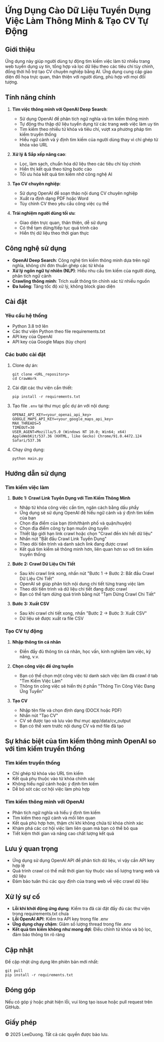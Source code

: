 # Ứng Dụng Cào Dữ Liệu Tuyển Dụng Việc Làm Thông Minh & Tạo CV Tự Động

## Giới thiệu

Ứng dụng này giúp người dùng tự động tìm kiếm việc làm từ nhiều trang web tuyển dụng uy tín, tổng hợp và lọc dữ liệu theo các tiêu chí tùy chỉnh, đồng thời hỗ trợ tạo CV chuyên nghiệp bằng AI. Ứng dụng cung cấp giao diện đồ họa trực quan, thân thiện với người dùng, phù hợp với mọi đối tượng.

## Tính năng chính

1. **Tìm việc thông minh với OpenAI Deep Search**:
   - Sử dụng OpenAI để phân tích ngữ nghĩa và tìm kiếm thông minh
   - Tự động thu thập dữ liệu tuyển dụng từ các trang web việc làm uy tín
   - Tìm kiếm theo nhiều từ khóa và tiêu chí, vượt xa phương pháp tìm kiếm truyền thống
   - Hiểu ngữ cảnh và ý định tìm kiếm của người dùng thay vì chỉ ghép từ khóa vào URL

2. **Xử lý & Sắp xếp nâng cao**:
   - Lọc, làm sạch, chuẩn hóa dữ liệu theo các tiêu chí tùy chỉnh
   - Hiển thị kết quả theo từng bước cào
   - Tối ưu hóa kết quả tìm kiếm nhờ công nghệ AI

3. **Tạo CV chuyên nghiệp**:
   - Sử dụng OpenAI để soạn thảo nội dung CV chuyên nghiệp
   - Xuất ra định dạng PDF hoặc Word
   - Tùy chỉnh CV theo yêu cầu công việc cụ thể

4. **Trải nghiệm người dùng tối ưu**:
   - Giao diện trực quan, thân thiện, dễ sử dụng
   - Có thể tạm dừng/tiếp tục quá trình cào
   - Hiển thị dữ liệu theo thời gian thực

## Công nghệ sử dụng

- **OpenAI Deep Search**: Công nghệ tìm kiếm thông minh dựa trên ngữ nghĩa, không chỉ đơn thuần ghép các từ khóa
- **Xử lý ngôn ngữ tự nhiên (NLP)**: Hiểu nhu cầu tìm kiếm của người dùng, phân tích ngữ cảnh
- **Crawling thông minh**: Trích xuất thông tin chính xác từ nhiều nguồn
- **Đa luồng**: Tăng tốc độ xử lý, không block giao diện

## Cài đặt

### Yêu cầu hệ thống

- Python 3.8 trở lên
- Các thư viện Python theo file requirements.txt
- API key của OpenAI
- API key của Google Maps (tùy chọn)

### Các bước cài đặt

1. Clone dự án:
   ```
   git clone <URL_repository>
   cd CrawWork
   ```

2. Cài đặt các thư viện cần thiết:
   ```
   pip install -r requirements.txt
   ```

3. Tạo file `.env` tại thư mục gốc dự án với nội dung:
   ```
   OPENAI_API_KEY=<your_openai_api_key>
   GOOGLE_MAPS_API_KEY=<your_google_maps_api_key>
   MAX_THREADS=5
   TIMEOUT=30
   USER_AGENT=Mozilla/5.0 (Windows NT 10.0; Win64; x64) AppleWebKit/537.36 (KHTML, like Gecko) Chrome/91.0.4472.124 Safari/537.36
   ```

4. Chạy ứng dụng:
   ```
   python main.py
   ```

## Hướng dẫn sử dụng

### Tìm kiếm việc làm

1. **Bước 1: Crawl Link Tuyển Dụng với Tìm Kiếm Thông Minh**
   - Nhập từ khóa công việc cần tìm, ngăn cách bằng dấu phẩy
   - Ứng dụng sẽ sử dụng OpenAI để hiểu ngữ cảnh và ý định tìm kiếm của bạn
   - Chọn địa điểm của bạn (tỉnh/thành phố và quận/huyện)
   - Chọn địa điểm công ty bạn muốn ứng tuyển
   - Thiết lập giới hạn link crawl hoặc chọn "Crawl đến khi hết dữ liệu"
   - Nhấn nút "Bắt đầu Crawl Link Tuyển Dụng"
   - Theo dõi tiến trình và danh sách link đang được crawl
   - Kết quả tìm kiếm sẽ thông minh hơn, liên quan hơn so với tìm kiếm truyền thống

2. **Bước 2: Crawl Dữ Liệu Chi Tiết**
   - Sau khi crawl link xong, nhấn nút "Bước 1 -> Bước 2: Bắt đầu Crawl Dữ Liệu Chi Tiết"
   - OpenAI sẽ giúp phân tích nội dung chi tiết từng trang việc làm
   - Theo dõi tiến trình và dữ liệu chi tiết đang được crawl
   - Bạn có thể tạm dừng quá trình bằng nút "Tạm Dừng Crawl Chi Tiết"

3. **Bước 3: Xuất CSV**
   - Sau khi crawl chi tiết xong, nhấn "Bước 2 -> Bước 3: Xuất CSV"
   - Dữ liệu sẽ được xuất ra file CSV

### Tạo CV tự động

1. **Nhập thông tin cá nhân**
   - Điền đầy đủ thông tin cá nhân, học vấn, kinh nghiệm làm việc, kỹ năng, v.v.
   
2. **Chọn công việc để ứng tuyển**
   - Bạn có thể chọn một công việc từ danh sách việc làm đã crawl ở tab "Tìm Kiếm Việc Làm"
   - Thông tin công việc sẽ hiển thị ở phần "Thông Tin Công Việc Đang Ứng Tuyển"

3. **Tạo CV**
   - Nhập tên file và chọn định dạng (DOCX hoặc PDF)
   - Nhấn nút "Tạo CV"
   - CV sẽ được tạo và lưu vào thư mục app/data/cv_output
   - Bạn có thể xem trước nội dung CV và mở file đã tạo

## Sự khác biệt của tìm kiếm thông minh OpenAI so với tìm kiếm truyền thống

### Tìm kiếm truyền thống
- Chỉ ghép từ khóa vào URL tìm kiếm
- Kết quả phụ thuộc vào từ khóa chính xác
- Không hiểu ngữ cảnh hoặc ý định tìm kiếm
- Dễ bỏ sót các cơ hội việc làm phù hợp

### Tìm kiếm thông minh với OpenAI
- Phân tích ngữ nghĩa và hiểu ý định tìm kiếm
- Tìm kiếm theo ngữ cảnh và mối liên quan
- Kết quả phù hợp hơn, thậm chí khi không chứa từ khóa chính xác
- Khám phá các cơ hội việc làm liên quan mà bạn có thể bỏ qua
- Tiết kiệm thời gian và nâng cao chất lượng kết quả

## Lưu ý quan trọng

- Ứng dụng sử dụng OpenAI API để phân tích dữ liệu, vì vậy cần API key hợp lệ
- Quá trình crawl có thể mất thời gian tùy thuộc vào số lượng trang web và dữ liệu
- Đảm bảo tuân thủ các quy định của trang web về việc crawl dữ liệu

## Xử lý sự cố

- **Lỗi khi khởi động ứng dụng**: Kiểm tra đã cài đặt đầy đủ các thư viện trong requirements.txt chưa
- **Lỗi OpenAI API**: Kiểm tra API key trong file .env
- **Ứng dụng chạy chậm**: Giảm số lượng thread trong file .env
- **Kết quả tìm kiếm không như mong đợi**: Điều chỉnh từ khóa và bộ lọc, đảm bảo thông tin rõ ràng

## Cập nhật

Để cập nhật ứng dụng lên phiên bản mới nhất:

```
git pull
pip install -r requirements.txt
```

## Đóng góp

Nếu có góp ý hoặc phát hiện lỗi, vui lòng tạo issue hoặc pull request trên GitHub.

## Giấy phép

© 2025 LeeDuong. Tất cả các quyền được bảo lưu. 